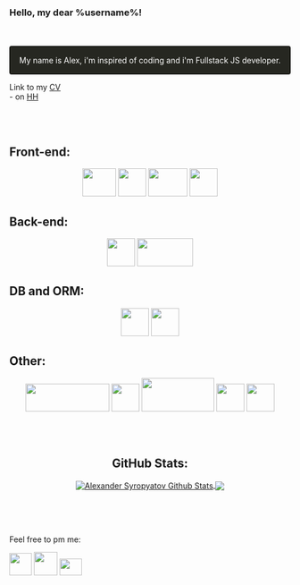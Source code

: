 ### Hello, my dear %username%!
<br/>
<br/>
<div style='display:flex; justify-content: center; border: 1px solid black; padding: 1rem; background-color: #262721; color: white; border-radius: 0.2rem'>
  My name is Alex, i'm inspired of coding and i'm Fullstack JS developer.  
</div>
<p>
 Link to my <a href='https://www.canva.com/design/DAErX-H1xR4/J90fva4XrwB4k3iEkc1AnQ/view?utm_content=DAErX-H1xR4&utm_campaign=designshare&utm_medium=link&utm_source=sharebutton'>CV</a>
  <br/>- on
<a href='https://spb.hh.ru/resume/d55028c2ff094d94030039ed1f526f62357034'>HH</a>
</p>
<br/>
<br/>

## Front-end:

<p align='center'>
<a href="https://html.com/" title='Just a HTML5 title'>
<img src="https://upload.wikimedia.org/wikipedia/commons/thumb/6/61/HTML5_logo_and_wordmark.svg/80px-HTML5_logo_and_wordmark.svg.png" style='width: 60px; height: 50px;'></a>
<a href="https://www.w3schools.com/css/" title='SASS looks like Python <3'>
<img src="https://upload.wikimedia.org/wikipedia/commons/thumb/d/d5/CSS3_logo_and_wordmark.svg/57px-CSS3_logo_and_wordmark.svg.png" style='width: 50px; height: 50px;'></a>
<a href="https://reactjs.org/" title='I hate HBS, I love React!'>
<img src="https://upload.wikimedia.org/wikipedia/commons/thumb/a/a7/React-icon.svg/113px-React-icon.svg.png" style='width: 70px; height: 50px;'></a>
<a href="https://redux.js.org" title='Redux. Saga and Thunk included'>
<img src="https://redux.js.org/img/redux.svg" style='width: 50px; height: 50px;'></a>
</p>

## Back-end:

<p align='center'>
<a href="https://nodejs.org" title="Yeah, it's Node.js">
<img src="https://nodejs.org/static/images/logo.svg" style='width: 50px; height: 50px;'></a>
<a href="https://expressjs.com/" title='Thcoo Tchoo'>
<img src="https://upload.wikimedia.org/wikipedia/commons/thumb/6/64/Expressjs.png/200px-Expressjs.png" style='width: 100px; height: 50px;'></a>
</p>

## DB and ORM:

<p align='center'>
<a href="https://www.postgresql.org/" title="I know PostgreSQL">
<img src="https://www.postgresql.org/media/img/about/press/elephant.png" style='width: 50px; height: 50px;'></a>
<a href="https://sequelize.org/master/" title="Sequelize, it's like Prisma, but not">
<img src="https://sequelize.org/master/manual/asset/logo-small.png" style='width: 50px; height: 50px;'></a>
</p>

## Other:
<p align='center'>
<a href="https://www.python.org/" title="A little bit. And its ok not to feel anxios">
<img src="https://www.python.org/static/img/python-logo.png" style='width: 150px; height: 50px;'></a>
<a href="https://www.javascript.com/" title="It's ok to feel anxios.">
<img src="https://upload.wikimedia.org/wikipedia/commons/thumb/9/99/Unofficial_JavaScript_logo_2.svg/80px-Unofficial_JavaScript_logo_2.svg.png" style='width: 50px; height: 50px;'></a>
<a href="https://www.docker.com/" title="A little bit.">
<img src="https://d1.awsstatic.com/acs/characters/Logos/Docker-Logo_Horizontel_279x131.b8a5c41e56b77706656d61080f6a0217a3ba356d.png" style='width: 130px; height: 60px;'></a>
<a href="https://jestjs.io" title="Jest">
<img src="https://symbols.getvecta.com/stencil_85/20_jest-icon.a8fdca0c23.svg" style='width: 50px; height: 50px;'></a>
<a href="https://github.com/" title="I have no idea, what's this. Never used it.">
<img src="https://upload.wikimedia.org/wikipedia/commons/thumb/9/91/Octicons-mark-github.svg/2048px-Octicons-mark-github.svg.png" style='width: 50px; height: 50px;'></a>
</p>

<br/>
<br/>
<h2 align="center"> GitHub Stats: </h2>
<p align='center'>
<a align="center" href="https://www.adamalston.com/">
<img align="center" src="https://github-readme-stats.vercel.app/api?username=alexsyro&show_icons=true&line_height=21&theme=react" alt="Alexander Syropyatov Github Stats" />
<img align="center" src="https://github-readme-stats.vercel.app/api/top-langs/?username=alexsyro&theme=react&line_height=27&layout=compact"/></a>
</p>
<br/>
<br/>
<br/>


Feel free to pm me:

<p align='left'>
<a href="https://t.me/boreallex" title="Telegram!">
<img src="https://telegram.org/img/t_logo.svg?1" style='width: 40px; height: 40px;'></a>
<a href="https://wa.me/89105256082" title="Facebook corporation product">
<img src="https://www.freeiconspng.com/uploads/download-and-use-logo-whatsapp-png-clipart-3.png" style='width: 42px; height: 42px;'></a>
<a href="mailto:alexander.syropyatov@gmail.com" title="Send me email, pls!">
<img src="https://www.freeiconspng.com/uploads/email-marketing-icon-email-icon-1.png" style='width: 40px; height: 30px;'></a>
</p>
</br>
